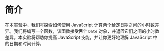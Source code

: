 # 简介

在本实验中，我们将探索如何使用 JavaScript 计算两个给定日期之间的小时数差异。我们将编写一个函数，该函数接受两个 `Date` 对象，并返回它们之间的小时数差异。本实验将帮助你提高 JavaScript 技能，并让你更好地理解 JavaScript 中的日期和时间计算。

